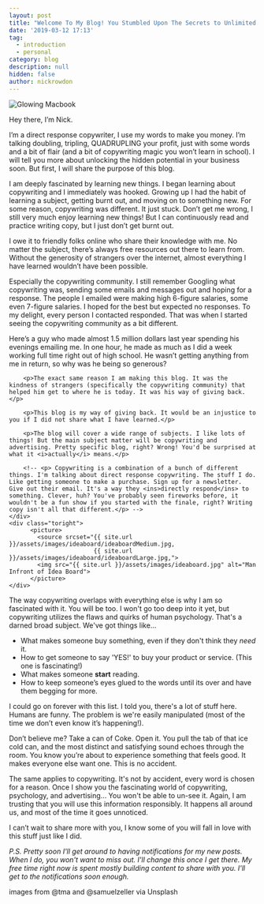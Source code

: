 ```yaml
---
layout: post
title: "Welcome To My Blog! You Stumbled Upon The Secrets to Unlimited Power... And Why I'm Giving Them To You For Free."
date: '2019-03-12 17:13'
tag:
  - introduction
  - personal
category: blog
description: null
hidden: false
author: nickrowdon
---
```


<picture>
  <source srcset="{{ site.url }}/assets/images/macbookglow/macbookglowmedium.jpg,
                  {{ site.url }}/assets/images/macbookglow/macbookglowlarge.jpg">
  <img src="{{ site.url }}/assets/images/macbookglow.jpg" alt="Glowing Macbook">
</picture>

Hey there, I’m Nick.

I’m a direct response copywriter, I use my words to make you money. I’m talking doubling, tripling, QUADRUPLING your profit, just with some words and a bit of flair (and a bit of copywriting magic you won’t learn in school). I will tell you more about unlocking the hidden potential in your business soon. But first, I will share the purpose of this blog.

I am deeply fascinated by learning new things. I began learning about copywriting and I immediately was hooked. Growing up I had the habit of learning a subject, getting burnt out, and moving on to something new. For some reason, copywriting was different. It just stuck. Don’t get me wrong, I still very much enjoy learning new things! But I can continuously read and practice writing copy, but I just don’t get burnt out.

I owe it to friendly folks online who share their knowledge with me. No matter the subject, there’s always free resources out there to learn from. Without the generosity of strangers over the internet, almost everything I have learned wouldn’t have been possible.

Especially the copywriting community. I still remember Googling what copywriting was, sending some emails and messages out and hoping for a response. The people I emailed were making high 6-figure salaries, some even 7-figure salaries. I hoped for the best but expected no responses. To my delight, every person I contacted responded. That was when I started seeing the copywriting community as a bit different.

Here’s a guy who made almost 1.5 million dollars last year spending his evenings emailing me. In one hour, he made as much as I did a week working full time right out of high school. He wasn’t getting anything from me in return, <span class="evidence">so why was he being so generous?</span>

<div class="side-by-side">
    <div class="toleft">

        <p>The exact same reason I am making this blog. It was the kindness of strangers (specifically the copywriting community) that helped him get to where he is today. It was his way of giving back.</p>

        <p>This blog is my way of giving back. It would be an injustice to you if I did not share what I have learned.</p>

        <p>The blog will cover a wide range of subjects. I like lots of things! But the main subject matter will be copywriting and advertising. Pretty specific blog, right? Wrong! You'd be surprised at what it <i>actually</i> means.</p>

        <!-- <p> Copywriting is a combination of a bunch of different things. I'm talking about direct response copywriting. The stuff I do. Like getting someone to make a purchase. Sign up for a newsletter. Give out their email. It's a way they <ins>directly respond</ins> to something. Clever, huh? You've probably seen fireworks before, it wouldn't be a fun show if you started with the finale, right? Writing copy isn't all that different.</p> -->
    </div>
    <div class="toright">
          <picture>
            <source srcset="{{ site.url }}/assets/images/ideaboard/ideaboardMedium.jpg,
                            {{ site.url }}/assets/images/ideaboard/ideaboardLarge.jpg,">
            <img src="{{ site.url }}/assets/images/ideaboard.jpg" alt="Man Infront of Idea Board">
          </picture>
    </div>
</div>

The way copywriting overlaps with everything else is why I am so fascinated with it. You will be too. I won't go too deep into it yet, but copywriting utilizes the flaws and quirks of human psychology. That's a darned broad subject. We've got things like...

- What makes someone buy something, even if they don't think they *need* it.
- How to get someone to say 'YES!' to buy your product or service. (This one is fascinating!)
- What makes someone **start** reading.
- How to keep someone’s eyes glued to the words until its over and have them begging for more.

I could go on forever with this list. I told you, there's a lot of stuff here. Humans are funny. The problem is we're easily manipulated (most of the time we don’t even know it’s happening!).

Don’t believe me? Take a can of Coke.  Open it. You pull the tab of that ice cold can, and the most distinct and satisfying sound echoes through the room. You know you’re about to experience something that feels good. It makes everyone else want one. This is no accident.

The same applies to copywriting. It's not by accident, every word is chosen for a reason. Once I show you the fascinating world of copywriting, psychology, and advertising... You won't be able to un-see it. Again, I am trusting that you will use this information responsibly. It happens all around us, and most of the time it goes unnoticed.

I can’t wait to share more with you, I know some of you will fall in love with this stuff just like I did.


<span class="evidence"><i>P.S. Pretty soon I'll get around to having notifications for my new posts. When I do, you won't want to miss out. I'll change this once I get there. My free time right now is spent mostly building content to share with you. I'll get to the notifications soon enough.</i></span>
<figcaption class="caption">images from @tma and @samuelzeller via Unsplash</figcaption>
